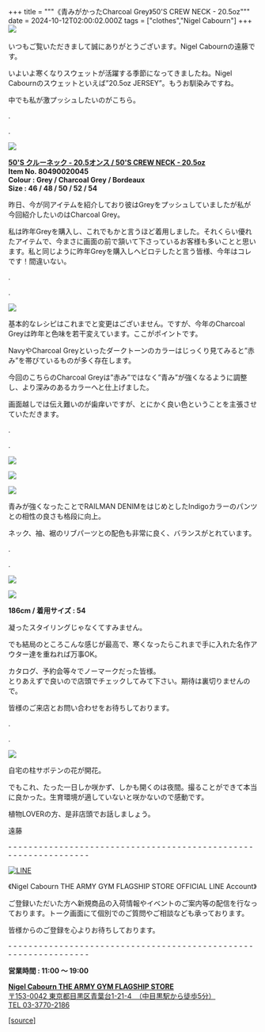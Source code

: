 +++
title = """《青みがかったCharcoal Grey》50'S CREW NECK - 20.5oz"""
date = 2024-10-12T02:00:02.000Z
tags = ["clothes","Nigel Cabourn"]
+++
![](https://cdn.shopify.com/s/files/1/0094/9295/5196/files/IMG_6140_86668c4c-fd1a-40d5-9355-ee2b04b1035a_480x480.jpg?v=1728548140) 

いつもご覧いただきまして誠にありがとうございます。Nigel Cabournの遠藤です。

いよいよ寒くなりスウェットが活躍する季節になってきましたね。Nigel Cabournのスウェットといえば”20.5oz JERSEY”。もうお馴染みですね。

中でも私が激プッシュしたいのがこちら。

.

.

![](https://cdn.shopify.com/s/files/1/0094/9295/5196/files/IMG_6168_32481ec2-e097-4da4-b41a-19b1216b7d2d_480x480.jpg?v=1728548140)

[**50'S クルーネック - 20.5オンス / 50'S CREW NECK - 20.5oz**](https://cabourn.jp/products/80490020045)  
**Item No. 80490020045**  
**Colour : Grey / Charcoal Grey / Bordeaux**  
**Size : 46 / 48 / 50 / 52 / 54**

昨日、今が同アイテムを紹介しており彼はGreyをプッシュしていましたが私が今回紹介したいのはCharcoal Grey。

私は昨年Greyを購入し、これでもかと言うほど着用しました。それくらい優れたアイテムで、今まさに画面の前で頷いて下さっているお客様も多いことと思います。私と同じように昨年Greyを購入しヘビロテしたと言う皆様、今年はコレです！間違いない。

.

.

![](https://cdn.shopify.com/s/files/1/0094/9295/5196/files/IMG_6131_03e70809-4272-4ad0-a10d-08f40fbcef46_480x480.jpg?v=1728548141)

基本的なレシピはこれまでと変更はございません。ですが、今年のCharcoal Greyは昨年と色味を若干変えています。ここがポイントです。

NavyやCharcoal Greyといったダークトーンのカラーはじっくり見てみると”赤み”を帯びているものが多く存在します。

今回のこちらのCharcoal Greyは”赤み”ではなく”青み”が強くなるように調整し、より深みのあるカラーへと仕上げました。

画面越しでは伝え難いのが歯痒いですが、とにかく良い色ということを主張させていただきます。

.

.

![](https://cdn.shopify.com/s/files/1/0094/9295/5196/files/IMG_6100_c6e35015-a3fc-4c2d-8503-2adf3287ba3a_480x480.jpg?v=1728548370)

![](https://cdn.shopify.com/s/files/1/0094/9295/5196/files/IMG_6106_652267cc-623a-432f-a217-bb33bbb3f3f6_480x480.jpg?v=1728548141)

![](https://cdn.shopify.com/s/files/1/0094/9295/5196/files/IMG_6116_8ccfcdcb-89ca-437b-b1ac-2d98bd0ef356_480x480.jpg?v=1728548140)

青みが強くなったことでRAILMAN DENIMをはじめとしたIndigoカラーのパンツとの相性の良さも格段に向上。

ネック、袖、裾のリブパーツとの配色も非常に良く、バランスがとれています。

.

.

![](https://cdn.shopify.com/s/files/1/0094/9295/5196/files/IMG_6061_704f9709-eb84-4d5b-bdee-d0f1f659eafe_480x480.jpg?v=1728548141)

![](https://cdn.shopify.com/s/files/1/0094/9295/5196/files/IMG_6073_27d8a9ee-a0a4-448e-a69b-5e11769cf239_480x480.jpg?v=1728548140)

**186cm / 着用サイズ : 54** 

凝ったスタイリングじゃなくてすみません。

でも結局のところこんな感じが最高で、寒くなったらこれまで手に入れた名作アウター達を重ねれば万事OK。

カタログ、予約会等々でノーマークだった皆様。  
とりあえずで良いので店頭でチェックしてみて下さい。期待は裏切りませんので。

皆様のご来店とお問い合わせをお待ちしております。

.

.

![](https://cdn.shopify.com/s/files/1/0094/9295/5196/files/IMG_7676_480x480.jpg?v=1728519366)

自宅の柱サボテンの花が開花。

でもこれ、たった一日しか咲かず、しかも開くのは夜間。撮ることができて本当に良かった。生育環境が適していないと咲かないので感動です。

植物LOVERの方、是非店頭でお話しましょう。

遠藤

\- - - - - - - - - - - - - - - - - - - - - - - - - - - - - - - - - - - - - - - - - - - - - - - - - - - - - - - - - - - - - - - -  

[![LINE](https://cdn.shopify.com/s/files/1/0094/9295/5196/files/ja_600x600.png?v=1631941030)](https://lin.ee/NpdpRpF)

《Nigel Cabourn THE ARMY GYM FLAGSHIP STORE OFFICIAL LINE Account》

ご登録いただいた方へ新規商品の入荷情報やイベントのご案内等の配信を行なっております。トーク画面にて個別でのご質問やご相談なども承っております。

皆様からのご登録を心よりお待ちしております。

\- - - - - - - - - - - - - - - - - - - - - - - - - - - - - - - - - - - - - - - - - - - - - - - - - - - - - - - - - - - - - - - - 

**営業時間 : 11:00 〜 19:00**

[**Nigel Cabourn THE ARMY GYM FLAGSHIP STORE**](https://cabourn.jp/pages/flagship)  
[〒153-0042 東京都目黒区青葉台1-21-4　（中目黒駅から徒歩5分）](https://cabourn.jp/pages/flagship)  
[TEL 03-3770-2186](https://cabourn.jp/pages/flagship)

[[source]](https://cabourn.jp/blogs/shop-info/flagship20241012)
